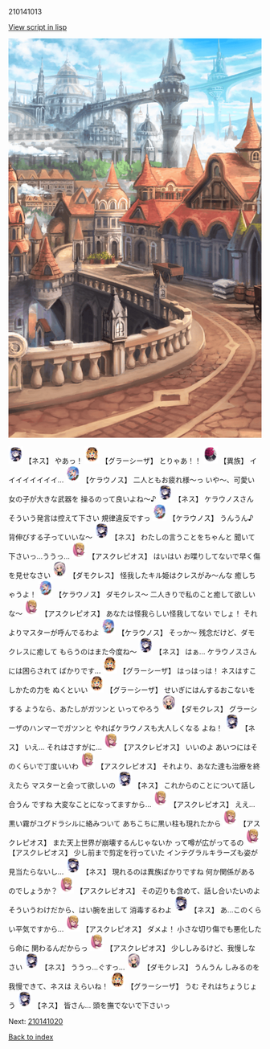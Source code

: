 210141013

[View script in lisp](../scripts/210141013.txt)

![town.png](../images/backgrounds/town.png)

<img src="../images/units/5602021.png" alt="5602021.png" height="34"/>
【ネス】
やあっ！

<img src="../images/units/5302621.png" alt="5302621.png" height="34"/>
【グラーシーザ】
とりゃあ！！

<img src="../images/units/5809801.png" alt="5809801.png" height="34"/>
【異族】
イイイイイイイイ…

<img src="../images/units/500131.png" alt="500131.png" height="34"/>
【ケラウノス】
二人ともお疲れ様～っ
いや～、可愛い女の子が大きな武器を
操るのって良いよね～♪

<img src="../images/units/5602021.png" alt="5602021.png" height="34"/>
【ネス】
ケラウノスさん
そういう発言は控えて下さい
規律違反ですっ

<img src="../images/units/500131.png" alt="500131.png" height="34"/>
【ケラウノス】
うんうん♪
背伸びする子っていいな～

<img src="../images/units/5602021.png" alt="5602021.png" height="34"/>
【ネス】
わたしの言うことをちゃんと
聞いて下さいっ…ううっ…

<img src="../images/units/600131.png" alt="600131.png" height="34"/>
【アスクレピオス】
はいはい
お喋りしてないで早く傷を見せなさい

<img src="../images/units/5103521.png" alt="5103521.png" height="34"/>
【ダモクレス】
怪我したキル姫はクレスがみ～んな
癒しちゃうよ！

<img src="../images/units/500131.png" alt="500131.png" height="34"/>
【ケラウノス】
ダモクレス～
二人きりで私のこと癒して欲しいな～

<img src="../images/units/600131.png" alt="600131.png" height="34"/>
【アスクレピオス】
あなたは怪我らしい怪我してない
でしょ！
それよりマスターが呼んでるわよ

<img src="../images/units/500131.png" alt="500131.png" height="34"/>
【ケラウノス】
そっか～
残念だけど、ダモクレスに癒して
もらうのはまた今度ね～

<img src="../images/units/5602021.png" alt="5602021.png" height="34"/>
【ネス】
はぁ…
ケラウノスさんには困らされて
ばかりです…

<img src="../images/units/5302621.png" alt="5302621.png" height="34"/>
【グラーシーザ】
はっはっは！
ネスはすこしかたの力を
ぬくといい

<img src="../images/units/5302621.png" alt="5302621.png" height="34"/>
【グラーシーザ】
せいぎにはんするおこないをする
ようなら、あたしがガツンと
いってやろう

<img src="../images/units/5103521.png" alt="5103521.png" height="34"/>
【ダモクレス】
グラーシーザのハンマーでガツンと
やればケラウノスも大人しくなる
よね！

<img src="../images/units/5602021.png" alt="5602021.png" height="34"/>
【ネス】
いえ…
それはさすがに…

<img src="../images/units/600131.png" alt="600131.png" height="34"/>
【アスクレピオス】
いいのよ
あいつにはそのくらいで丁度いいわ

<img src="../images/units/600131.png" alt="600131.png" height="34"/>
【アスクレピオス】
それより、あなた達も治療を終えたら
マスターと会って欲しいの

<img src="../images/units/5602021.png" alt="5602021.png" height="34"/>
【ネス】
これからのことについて話し合うん
ですね
大変なことになってますから…

<img src="../images/units/600131.png" alt="600131.png" height="34"/>
【アスクレピオス】
ええ…
黒い霧がユグドラシルに絡みついて
あちこちに黒い柱も現れたから

<img src="../images/units/600131.png" alt="600131.png" height="34"/>
【アスクレピオス】
また天上世界が崩壊するんじゃないか
って噂が広がってるの

<img src="../images/units/600131.png" alt="600131.png" height="34"/>
【アスクレピオス】
少し前まで剪定を行っていた
インテグラルキラーズも姿が
見当たらないし…

<img src="../images/units/5602021.png" alt="5602021.png" height="34"/>
【ネス】
現れるのは異族ばかりですね
何か関係があるのでしょうか？

<img src="../images/units/600131.png" alt="600131.png" height="34"/>
【アスクレピオス】
その辺りも含めて、話し合いたいのよ
そういうわけだから、はい腕を出して
消毒するわよ

<img src="../images/units/5602021.png" alt="5602021.png" height="34"/>
【ネス】
あ…このくらい平気ですから…

<img src="../images/units/600131.png" alt="600131.png" height="34"/>
【アスクレピオス】
ダメよ！
小さな切り傷でも悪化したら命に
関わるんだからっ

<img src="../images/units/600131.png" alt="600131.png" height="34"/>
【アスクレピオス】
少ししみるけど、我慢しなさい

<img src="../images/units/5602021.png" alt="5602021.png" height="34"/>
【ネス】
ううっ…ぐすっ…

<img src="../images/units/5103521.png" alt="5103521.png" height="34"/>
【ダモクレス】
うんうん
しみるのを我慢できて、ネスは
えらいね！

<img src="../images/units/5302621.png" alt="5302621.png" height="34"/>
【グラーシーザ】
うむ
それはちょうじょう

<img src="../images/units/5602021.png" alt="5602021.png" height="34"/>
【ネス】
皆さん…
頭を撫でないで下さいっ

Next: [210141020](210141020.md)

[Back to index](index.md)
